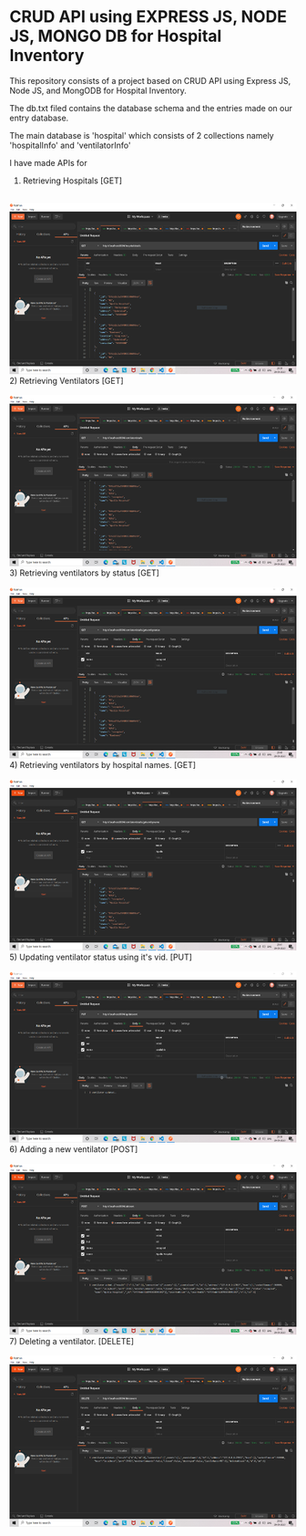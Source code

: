 # CRUD API using EXPRESS JS, NODE JS, MONGO DB for Hospital Inventory
 
This repository consists of a project based on CRUD API using Express JS, Node JS, and MongODB for Hospital Inventory.

The db.txt filed contains the database schema and the entries made on our entry database.

The main database is 'hospital' which consists of 2 collections namely 'hospitalInfo' and 'ventilatorInfo'

I have made APIs for 
1) Retrieving Hospitals [GET]<br><br>
<img src="GET-HOSPITAL_DETAILS.PNG" height="300" width="800">
2) Retrieving Ventilators [GET]<br><br>
<img src="GET-VENTILATOR_DETAILS.PNG" height="300" width="800">
3) Retrieving ventilators by status [GET]<br><br>
<img src="GET-VENTILATOR BY STATUS.PNG" height="300" width="800">
4) Retrieving ventilators by hospital names. [GET] <br><br>
<img src="GET-VENTILATOR BY HOSPITAL NAME.PNG" height="300" width="800">
5) Updating ventilator status using it's vid. [PUT]<br><br>
<img src="UPDATE-API.PNG" height="300" width="800">
6) Adding a new ventilator [POST]<br><br>
<img src="ADD NEW VENT API.PNG" height="300" width="800">
7) Deleting a ventilator. [DELETE]<br><br>
<img src="DELETE VENTILATOR.PNG" height="300" width="800">
